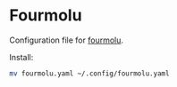 # Fourmolu

Configuration file for [fourmolu](https://github.com/fourmolu/fourmolu).

Install:

```bash
mv fourmolu.yaml ~/.config/fourmolu.yaml
```
